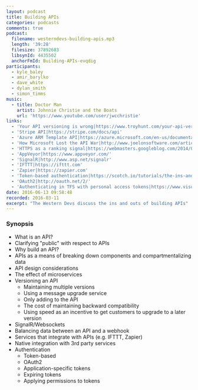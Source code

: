 ```yaml
---
layout: podcast
title: Building APIs
categories: podcasts
comments: true
podcast:
  filename: westerndevs-building-apis.mp3
  length: '39:28'
  filesize: 37892683
  libsynId: 4435502
  anchorFmId: Building-APIs-evqdig
participants:
  - kyle_baley
  - amir_barylko
  - dave_white
  - dylan_smith
  - simon_timms
music:
  - title: Doctor Man
    artist: Johnnie Christie and the Boats
    url: 'https://www.youtube.com/user/jwcchristie'
links:
  - 'Your API versioning is wrong|https://www.troyhunt.com/your-api-versioning-is-wrong-which-is/'
  - 'Stripe API|https://stripe.com/docs/api'
  - 'Azure ARM Template API|https://azure.microsoft.com/en-us/documentation/articles/resource-group-authoring-templates/'
  - 'How Microsoft Lost the API War|http://www.joelonsoftware.com/articles/APIWar.html'
  - 'HTTPS as a ranking signal|https://webmasters.googleblog.com/2014/08/https-as-ranking-signal.html'
  - 'AppVeyor|https://www.appveyor.com/'
  - 'SignalR|http://www.asp.net/signalr'
  - 'IFTTT|https://ifttt.com'
  - 'Zapier|https://zapier.com'
  - 'Token-based authentication|https://scotch.io/tutorials/the-ins-and-outs-of-token-based-authentication'
  - 'OAuth2|http://oauth.net/2/'
  - 'Authenticating in TFS with personal access tokens|https://www.visualstudio.com/en-us/docs/setup-admin/team-services/use-personal-access-tokens-to-authenticate'
date: 2016-06-13 09:58:48
recorded: 2016-03-11
excerpt: "The Western Devs discuss the ins and outs of building APIs"
---
```


### Synopsis

* What is an API?
* Clarifying "public" with respect to APIs
* Why build an API?
* APIs as a means of breaking down components and compartmentalizing data
* API design considerations
* The effect of microservices
* Versioning an API
  * Maintaining multiple versions
  * Using a message upgrade service
  * Only adding to the API
  * The cost of maintaining backward compatibility
  * Using speed as an incentive to get customers to upgrade to a later version
* SignalR/Websockets
* Balancing data between an API and a webhook
* Services that integrate with APIs (e.g. IFTTT, Zapier)
* Native integration with 3rd party services
* Authentication
  * Token-based
  * OAuth2
  * Application-specific tokens
  * Expiring tokens
  * Applying permissions to tokens
